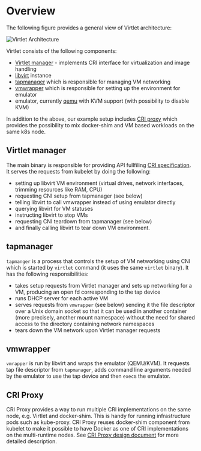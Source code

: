 # Overview

The following figure provides a general view of Virtlet architecture:

![Virtlet Architecture](virtlet.png)

Virtlet consists of the following components:

* [Virtlet manager](../cmd/virtlet) - implements CRI interface for virtualization and image handling
* [libvirt](http://libvirt.org) instance
* [tapmanager](../pkg/tapmanager) which is responsible for managing VM networking
* [vmwrapper](../cmd/vmwrapper) which is responsible for setting up the environment for emulator
* emulator, currently [qemu](http://www.qemu-project.org/) with KVM support (with possibility to disable KVM)

In addition to the above, our example setup includes
[CRI proxy](../cmd/criproxy) which provides the possibility to mix
docker-shim and VM based workloads on the same k8s node.

## Virtlet manager

The main binary is responsible for providing API fullfiling
[CRI specification](https://github.com/kubernetes/community/blob/master/contributors/design-proposals/container-runtime-interface-v1.md).
It serves the requests from kubelet by doing the following:

* setting up libvirt VM environment (virtual drives, network
  interfaces, trimming resources like RAM, CPU)
* requesting CNI setup from tapmanager (see below)
* telling libvirt to call vmwrapper instead of using emulator directly
* querying libvirt for VM statuses
* instructing libvirt to stop VMs
* requesting CNI teardown from tapmanager (see below)
* and finally calling libvirt to tear down VM environment.

## tapmanager

`tapmanger` is a process that controls the setup of VM networking
using CNI which is started by `virtlet` command (it uses the same
`virtlet` binary). It has the following responsibilities:
* takes setup requests from Virtlet manager and sets up networking
  for a VM, producing an open fd corresponding to the tap device
* runs DHCP server for each active VM
* serves requests from `vmwrapper` (see below) sending it the file
  descriptor over a Unix domain socket so that it can be used in
  another container (more precisely, another mount namespace) without
  the need for shared access to the directory containing network
  namespaces
* tears down the VM network upon Virtlet manager requests

## vmwrapper

`vmrapper` is run by libvirt and wraps the emulator (QEMU/KVM).  It
requests tap file descriptor from `tapmanager`, adds command line
arguments needed by the emulator to use the tap device and then
`exec`s the emulator.

## CRI Proxy

CRI Proxy provides a way to run multiple CRI implementations on the
same node, e.g. Virtlet and docker-shim. This is handy for running
infrastructure pods such as kube-proxy. CRI Proxy reuses docker-shim
component from kubelet to make it possible to have Docker as one of
CRI implementations on the multi-runtime nodes.
See [CRI Proxy design document](criproxy.md) for more detailed
description.
